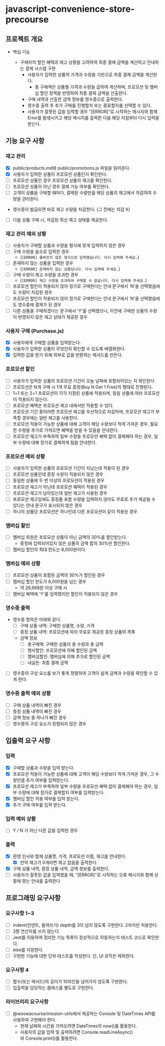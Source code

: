 # javascript-convenience-store-precourse

## 프로젝트 개요

- 핵심 기능

  - 구매자의 할인 혜택과 재고 상황을 고려하여 최종 결제 금액을 계산하고 안내하는 결제 시스템 구현
    - 사용자가 입력한 상품의 가격과 수량을 기반으로 최종 결제 금액을 계산한다.
      - 총 구매액은 상품별 가격과 수량을 곱하여 계산하며, 프로모션 및 멤버십 할인 정책을 반영하여 최종 결제 금액을 산출한다.
    - 구매 내역과 산출한 금액 정보를 영수증으로 출력한다.
    - 영수증 출력 후 추가 구매를 진행할지 또는 종료할지를 선택할 수 있다.
    - 사용자가 잘못된 값을 입력할 경우 "[ERROR]"로 시작하는 메시지와 함께 Error를 발생시키고 해당 메시지를 출력한 다음 해당 지점부터 다시 입력을 받는다.

## 기능 요구 사항

### 재고 관리

- [x] public/products.md와 public/promotions.js 파일을 읽어온다.
- [x] 사용자가 입력한 상품이 프로모션 상품인지 확인한다.
- [ ] 프로모션 상품인 경우 프로모션 상품의 재고를 확인한다.
- [ ] 프로모션 상품이 아닌 경우 결제 가능 여부를 확인한다.
- [ ] 고객이 상품을 구매할 때마다, 결제된 수량만큼 해당 상품의 재고에서 차감하여 수량을 관리한다.
- 영수증이 발급되면 바로 재고 수량을 차감한다. (그 전에는 차감 X)
- [ ] 다음 상품 구매 시, 차감된 최신 재고 상태를 제공한다.

### 재고 관리 예외 상황

- [ ] 사용자가 구매할 상품과 수량을 형식에 맞게 입력하지 않은 경우
- [ ] 구매 수량을 음수로 입력한 경우
  - (`[ERROR] 올바르지 않은 형식으로 입력했습니다. 다시 입력해 주세요.`)
- [ ] 존재하지 않는 상품을 입력한 경우
  - (`[ERROR] 존재하지 않는 상품입니다. 다시 입력해 주세요.`)
- [ ] 구매 수량이 재고 수량을 초과한 경우
  - (`[ERROR] 재고 수량을 초과하여 구매할 수 없습니다. 다시 입력해 주세요.`)
- [ ] 프로모션 할인이 적용되지 않아 정가로 구매한다는 안내 문구에서 ‘N'을 선택했음에도 수량이 차감된 경우
- [ ] 프로모션 할인이 적용되지 않아 정가로 구매한다는 안내 문구에서 ‘N'을 선택했음에도 영수증에 결제가 된 경우
- [ ] 다른 상품을 구매하겠다는 문구에서 'Y'를 선택했으나, 이전에 구매한 상품의 수량이 반영되지 않은 재고 상태가 제공된 경우

### 사용자 구매 (Purchase.js)

- [x] 사용자에게 구매할 상품을 입력받는다.
- [x] 사용자가 입력한 상품이 무엇인지 확인할 수 있도록 배열화한다.
- [x] 입력한 값을 받기 위해 외부로 값을 반환하는 메서드를 만든다.

### 프로모션 할인

- [ ] 사용자가 입력한 상품의 프로모션 기간이 오늘 날짜에 포함되어있는 지 확인한다.
- [ ] 프로모션은 N개 구매 시 1개 무료 증정(Buy N Get 1 Free)의 형태로 진행된다.
- [ ] 1+1 또는 2+1 프로모션이 각각 지정된 상품에 적용되며, 동일 상품에 여러 프로모션이 적용되지 않는다.
- [ ] 프로모션 혜택은 프로모션 재고 내에서만 적용할 수 있다.
- [ ] 프로모션 기간 중이라면 프로모션 재고를 우선적으로 차감하며, 프로모션 재고가 부족할 경우에는 일반 재고를 사용한다.
- [ ] 프로모션 적용이 가능한 상품에 대해 고객이 해당 수량보다 적게 가져온 경우, 필요한 수량을 추가로 가져오면 혜택을 받을 수 있음을 안내한다.
- [ ] 프로모션 재고가 부족하여 일부 수량을 프로모션 혜택 없이 결제해야 하는 경우, 일부 수량에 대해 정가로 결제하게 됨을 안내한다.

### 프로모션 예외 상황

- [ ] 사용자가 입력한 상품의 프로모션 기간이 지났는데 적용이 된 경우
- [ ] 프로모션 상품인데 증정 수량이 적용되지 않은 경우
- [ ] 동일한 상품에 두 번 이상의 프로모션이 적용된 경우
- [ ] 프로모션 재고가 아닌데 프로모션 혜택이 적용된 경우
- [ ] 프로모션 재고가 남아있는데 일반 재고가 사용된 경우
- [ ] 프로모션 재고임에도 증정품 포함 수량을 입력하지 않아도 무료로 추가 제공될 수 있다는 안내 문구가 표시되지 않은 경우
- [ ] 하나의 상품당 프로모션은 하나인데 다른 프로모션이 같이 적용된 경우

### 멤버십 할인

- [ ] 멤버십 회원은 프로모션 상품이 아닌 금액의 30%를 할인받는다.
  - 증정에 입력되어있지 않은 상품의 금액 합의 30%만 할인한다.
- [ ] 멤버십 할인의 최대 한도는 8,000원이다.

### 멤버십 예외 상황

- [ ] 프로모션 상품이 포함된 금액의 30%가 할인된 경우
- [ ] 멤버십 할인 한도가 8,000원을 넘는 경우
  - 약 26,668원 이상 구매 시
- [ ] 멤버십 혜택에 'Y'를 입력했지만 할인이 적용되지 않은 경우

### 영수증 출력

- 영수증 항목은 아래와 같다.
  - [ ] 구매 상품 내역: 구매한 상품명, 수량, 가격
  - [ ] 증정 상품 내역: 프로모션에 따라 무료로 제공된 증정 상품의 목록
  - 금액 정보
    - [ ] 총구매액: 구매한 상품의 총 수량과 총 금액
    - [ ] 행사할인: 프로모션에 의해 할인된 금액
    - [ ] 멤버십할인: 멤버십에 의해 추가로 할인된 금액
    - [ ] 내실돈: 최종 결제 금액
- [ ] 영수증의 구성 요소를 보기 좋게 정렬하여 고객이 쉽게 금액과 수량을 확인할 수 있게 한다.

### 영수증 출력 예외 상황

- [ ] 구매 상품 내역이 빠진 경우
- [ ] 증정 상품 내역이 빠진 경우
- [ ] 금액 정보 중 하나가 빠진 경우
- [ ] 영수증의 구성 요소가 정렬되지 않은 경우

## 입출력 요구 사항

### 입력

- [x] 구매할 상품과 수량을 입력 받는다.
- [x] 프로모션 적용이 가능한 상품에 대해 고객이 해당 수량보다 적게 가져온 경우, 그 수량만큼 추가 여부를 입력받는다.
- [x] 프로모션 재고가 부족하여 일부 수량을 프로모션 혜택 없이 결제해야 하는 경우, 일부 수량에 대해 정가로 결제할지 여부를 입력받는다.
- [x] 멤버십 할인 적용 여부를 입력 받는다.
- [x] 추가 구매 여부를 입력 받는다.

### 입력 예외 상황

- [ ] Y / N 가 아닌 다른 값을 입력한 경우

### 출력

- [x] 환영 인사와 함께 상품명, 가격, 프로모션 이름, 재고를 안내한다.
  - [x] 만약 재고가 0개라면 재고 없음을 출력한다.
- [x] 구매 상품 내역, 증정 상품 내역, 금액 정보를 출력한다.
- [ ] 사용자가 잘못된 값을 입력했을 때, "[ERROR]"로 시작하는 오류 메시지와 함께 상황에 맞는 안내를 출력한다

## 프로그래밍 요구사항

### 요구사항 1~3

- [ ] indent(인덴트, 들여쓰기) depth를 3이 넘지 않도록 구현한다. 2까지만 허용한다.
- [ ] 3항 연산자를 쓰지 않는다.
- [ ] Jest를 이용하여 정리한 기능 목록이 정상적으로 작동하는지 테스트 코드로 확인한다.
- [ ] else를 지양한다.
- [ ] 구현한 기능에 대한 단위 테스트를 작성한다. 단, UI 로직은 제외한다.

### 요구사항 4

- [ ] 함수(또는 메서드)의 길이가 10라인을 넘어가지 않도록 구현한다.
- [ ] 입출력을 담당하는 클래스를 별도로 구현한다.

### 라이브러리 요구사항

- [ ] @woowacourse/mission-utils에서 제공하는 Console 및 DateTimes API를 사용하여 구현해야 한다.
  - 현재 날짜와 시간을 가져오려면 DateTimes의 now()를 활용한다.
  - 사용자의 값을 입력 및 출력하려면 Console.readLineAsync()와 Console.print()를 활용한다.
